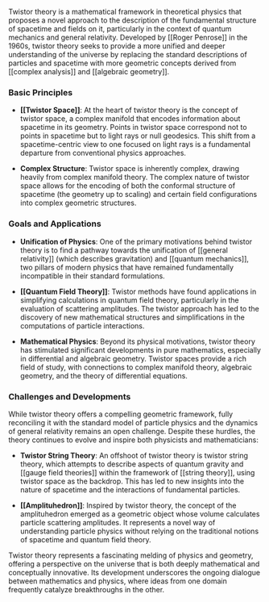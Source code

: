 Twistor theory is a mathematical framework in theoretical physics that proposes a novel approach to the description of the fundamental structure of spacetime and fields on it, particularly in the context of quantum mechanics and general relativity. Developed by [[Roger Penrose]] in the 1960s, twistor theory seeks to provide a more unified and deeper understanding of the universe by replacing the standard descriptions of particles and spacetime with more geometric concepts derived from [[complex analysis]] and [[algebraic geometry]].

### Basic Principles

- **[[Twistor Space]]**: At the heart of twistor theory is the concept of twistor space, a complex manifold that encodes information about spacetime in its geometry. Points in twistor space correspond not to points in spacetime but to light rays or null geodesics. This shift from a spacetime-centric view to one focused on light rays is a fundamental departure from conventional physics approaches.

- **Complex Structure**: Twistor space is inherently complex, drawing heavily from complex manifold theory. The complex nature of twistor space allows for the encoding of both the conformal structure of spacetime (the geometry up to scaling) and certain field configurations into complex geometric structures.

### Goals and Applications

- **Unification of Physics**: One of the primary motivations behind twistor theory is to find a pathway towards the unification of [[general relativity]] (which describes gravitation) and [[quantum mechanics]], two pillars of modern physics that have remained fundamentally incompatible in their standard formulations.

- **[[Quantum Field Theory]]**: Twistor methods have found applications in simplifying calculations in quantum field theory, particularly in the evaluation of scattering amplitudes. The twistor approach has led to the discovery of new mathematical structures and simplifications in the computations of particle interactions.

- **Mathematical Physics**: Beyond its physical motivations, twistor theory has stimulated significant developments in pure mathematics, especially in differential and algebraic geometry. Twistor spaces provide a rich field of study, with connections to complex manifold theory, algebraic geometry, and the theory of differential equations.

### Challenges and Developments

While twistor theory offers a compelling geometric framework, fully reconciling it with the standard model of particle physics and the dynamics of general relativity remains an open challenge. Despite these hurdles, the theory continues to evolve and inspire both physicists and mathematicians:

- **Twistor String Theory**: An offshoot of twistor theory is twistor string theory, which attempts to describe aspects of quantum gravity and [[gauge field theories]] within the framework of [[string theory]], using twistor space as the backdrop. This has led to new insights into the nature of spacetime and the interactions of fundamental particles.

- **[[Amplituhedron]]**: Inspired by twistor theory, the concept of the amplituhedron emerged as a geometric object whose volume calculates particle scattering amplitudes. It represents a novel way of understanding particle physics without relying on the traditional notions of spacetime and quantum field theory.

Twistor theory represents a fascinating melding of physics and geometry, offering a perspective on the universe that is both deeply mathematical and conceptually innovative. Its development underscores the ongoing dialogue between mathematics and physics, where ideas from one domain frequently catalyze breakthroughs in the other.